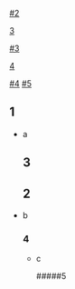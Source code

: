 [#2](#2)

[3](##3)

[#3](#3)

[4](###4)

[#4](#4) [#5](#5)

## 1

* a

  ## 3

  

  ## 2



* b

  ### 4

  * c

    #####5

